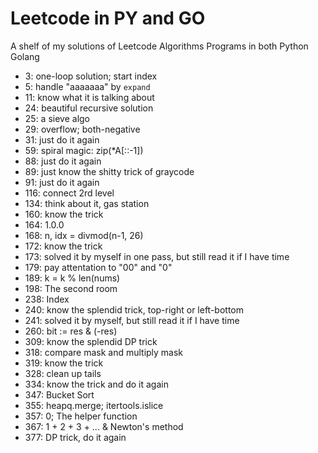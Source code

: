 # Leetcode in PY and GO
A shelf of my solutions of Leetcode Algorithms Programs in both Python Golang

* 3: one-loop solution; start index
* 5: handle "aaaaaaa" by `expand` 
* 11: know what it is talking about
* 24: beautiful recursive solution
* 25: a sieve algo
* 29: overflow; both-negative
* 31: just do it again
* 59: spiral magic: zip(*A[::-1])
* 88: just do it again
* 89: just know the shitty trick of graycode
* 91: just do it again
* 116: connect 2rd level
* 134: think about it, gas station
* 160: know the trick
* 164: 1.0.0
* 168: n, idx = divmod(n-1, 26)
* 172: know the trick
* 173: solved it by myself in one pass, but still read it if I have time
* 179: pay attentation to "00" and "0"
* 189: k = k % len(nums)
* 198: The second room
* 238: Index
* 240: know the splendid trick, top-right or left-bottom
* 241: solved it by myself, but still read it if I have time
* 260: bit := res & (-res)
* 309: know the splendid DP trick
* 318: compare mask and multiply mask
* 319: know the trick
* 328: clean up tails
* 334: know the trick and do it again
* 347: Bucket Sort
* 355: heapq.merge; itertools.islice
* 357: 0; The helper function
* 367: 1 + 2 + 3 + ... & Newton's method
* 377: DP trick, do it again
